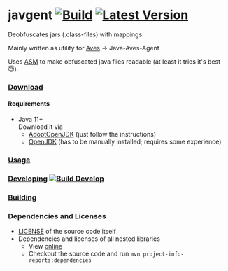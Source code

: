 # javgent [![Build](https://img.shields.io/github/workflow/status/BaseMC/javgent/Master%20CI)](https://github.com/BaseMC/javgent/actions?query=workflow%3A%22Master+CI%22) [![Latest Version](https://img.shields.io/github/v/release/BaseMC/javgent)](https://github.com/BaseMC/javgent/releases)
Deobfuscates jars (.class-files) with mappings 

Mainly written as utility for [Aves](https://github.com/BaseMC/Aves) → Java-Aves-Agent

Uses [ASM](https://asm.ow2.io/) to make obfuscated java files readable (at least it tries it's best :innocent:).

### [Download](https://github.com/BaseMC/javgent/releases)
#### Requirements
* Java 11+ <br/>Download it via 
  * [AdoptOpenJDK](https://adoptopenjdk.net/?variant=openjdk11&jvmVariant=hotspot) (just follow the instructions)
  * [OpenJDK](https://jdk.java.net/) (has to be manually installed; requires some experience) 

### [Usage](docs/Usage.md)
  
### [Developing](docs/Developing.md) [![Build Develop](https://img.shields.io/github/workflow/status/BaseMC/javgent/Check%20Build/develop?label=build%20develop)](https://github.com/BaseMC/javgent/actions?query=workflow%3A%22Check+Build%22+branch%3Adevelop)

### [Building](docs/Building.md)

### Dependencies and Licenses
* [LICENSE](LICENSE) of the source code itself
* Dependencies and licenses of all nested libraries
  * View [online](https://basemc.github.io/javgent/dependencies/)
  * Checkout the source code and run ``mvn project-info-reports:dependencies``
